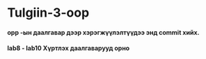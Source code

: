 # Tulgiin-3-oop
<h4 style = 'color = blue'>opp -ын даалгавар дээр хэрэгжүүлэлтүүдээ энд commit хийх.</h4>
<h4>lab8 - lab10 Хүртлэх даалгаварууд орно</h4>

